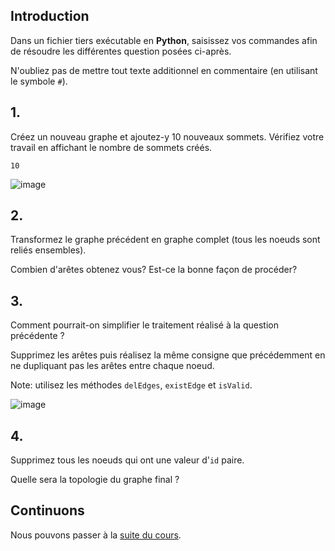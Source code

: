 ## Introduction 

Dans un fichier tiers exécutable en **Python**, saisissez vos commandes afin de résoudre les différentes question posées ci-après.

N'oubliez pas de mettre tout texte additionnel en commentaire (en utilisant le symbole `#`).

## 1.

Créez un nouveau graphe et ajoutez-y 10 nouveaux sommets. Vérifiez votre travail en affichant le nombre de sommets créés.

```
10
```

![image](2_1.png)


## 2.

Transformez le graphe précédent en graphe complet (tous les noeuds sont reliés ensembles).

Combien d'arêtes obtenez vous? Est-ce la bonne façon de procéder?


## 3.

Comment pourrait-on simplifier le traitement réalisé à la question précédente ?

Supprimez les arêtes puis réalisez la même consigne que précédemment en ne dupliquant pas les arêtes entre chaque noeud.

Note: utilisez les méthodes `delEdges`, `existEdge` et `isValid`.

![image](2_2.png)

## 4.

Supprimez tous les noeuds qui ont une valeur d'`id` paire.

Quelle sera la topologie du graphe final ?


## Continuons

Nous pouvons passer à la [suite du cours](./3_graph_properties.md).
